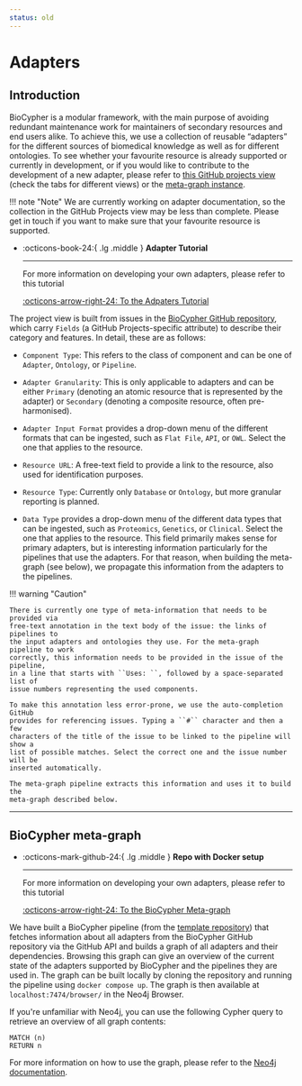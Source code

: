 ```yaml
---
status: old
---
```


# Adapters

## Introduction

BioCypher is a modular framework, with the main purpose of avoiding redundant
maintenance work for maintainers of secondary resources and end users alike. To
achieve this, we use a collection of reusable “adapters” for the different
sources of biomedical knowledge as well as for different ontologies. To see
whether your favourite resource is already supported or currently in
development, or if you would like to contribute to the development of a new
adapter, please refer to [this GitHub projects
view](https://github.com/orgs/biocypher/projects/3/views/2) (check the tabs for
different views) or the [meta-graph instance](metagraph).

!!! note "Note"
    We are currently working on adapter documentation, so the collection in the
    GitHub Projects view may be less than complete. Please get in touch if you want
    to make sure that your favourite resource is supported.


<div class="grid cards" markdown>

-   :octicons-book-24:{ .lg .middle } __Adapter Tutorial__

    ---

    For more information on developing your own adapters, please refer to this tutorial

    [:octicons-arrow-right-24: To the Adpaters Tutorial](../tutorials/tutorial003_adapters.md)

</div>



The project view is built from issues in the [BioCypher GitHub repository](
https://github.com/biocypher/biocypher/issues), which carry ``Fields`` (a
GitHub Projects-specific attribute) to describe their category and features. In
detail, these are as follows:

- ``Component Type``: This refers to the class of component and can be one of
``Adapter``, ``Ontology``, or ``Pipeline``.

- ``Adapter Granularity``: This is only applicable to adapters and can be either
``Primary`` (denoting an atomic resource that is represented by the adapter) or
``Secondary`` (denoting a composite resource, often pre-harmonised).

- ``Adapter Input Format`` provides a drop-down menu of the different formats
that can be ingested, such as ``Flat File``, ``API``, or ``OWL``. Select the one
that applies to the resource.

- ``Resource URL``: A free-text field to provide a link to the resource, also
used for identification purposes.

- ``Resource Type``: Currently only ``Database`` or ``Ontology``, but more
granular reporting is planned.

- ``Data Type`` provides a drop-down menu of the different data types that can
be ingested, such as ``Proteomics``, ``Genetics``, or ``Clinical``. Select the
one that applies to the resource. This field primarily makes sense for primary
adapters, but is interesting information particularly for the pipelines that use
the adapters. For that reason, when building the meta-graph (see below), we
propagate this information from the adapters to the pipelines.

!!! warning "Caution"

    There is currently one type of meta-information that needs to be provided via
    free-text annotation in the text body of the issue: the links of pipelines to
    the input adapters and ontologies they use. For the meta-graph pipeline to work
    correctly, this information needs to be provided in the issue of the pipeline,
    in a line that starts with ``Uses: ``, followed by a space-separated list of
    issue numbers representing the used components.

    To make this annotation less error-prone, we use the auto-completion GitHub
    provides for referencing issues. Typing a ``#`` character and then a few
    characters of the title of the issue to be linked to the pipeline will show a
    list of possible matches. Select the correct one and the issue number will be
    inserted automatically.

    The meta-graph pipeline extracts this information and uses it to build the
    meta-graph described below.

---

## BioCypher meta-graph

<div class="grid cards" markdown>

-   :octicons-mark-github-24:{ .lg .middle } __Repo with Docker setup__

    ---

    For more information on developing your own adapters, please refer to this tutorial

    [:octicons-arrow-right-24: To the BioCypher Meta-graph](https://github.com/biocypher/meta-graph)

</div>


We have built a BioCypher pipeline (from the [template
repository](https://github.com/biocypher/project-template)) that fetches
information about all adapters from the BioCypher GitHub repository via the
GitHub API and builds a graph of all adapters and their dependencies.  Browsing
this graph can give an overview of the current state of the adapters supported
by BioCypher and the pipelines they are used in. The graph can be built locally
by cloning the repository and running the pipeline using `docker compose up`.
The graph is then available at `localhost:7474/browser/` in the Neo4j Browser.

If you're unfamiliar with Neo4j, you can use the following Cypher query to
retrieve an overview of all graph contents:

```cypher
MATCH (n)
RETURN n
```

For more information on how to use the graph, please refer to the [Neo4j
documentation](https://neo4j.com/docs/).
